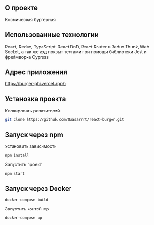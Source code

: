 ## О проекте
Космическая бургерная

## Использованные технологии
React, Redux, TypeScript, React DnD, React Router и Redux Thunk, Web Socket, а так же код покрыт тестами при помощи библиотеки Jest и фреймворка Cypress

## Адрес приложения
[https://burger-phi.vercel.app/)](https://burger-phi.vercel.app/)
## Установка проекта
Клонировать репозиторий
```bash
git clone https://github.com/Quasarrrt/react-burger.git
```
## Запуск через npm
Установить зависимости
```bash
npm install
```
Запустить проект
```bash
npm start
```
## Запуск через Docker
```bash
docker-compose build
```
Запустить контейнер
```bash
docker-compose up
```
